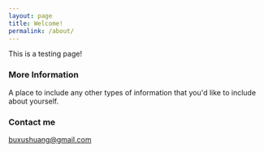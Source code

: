 ```yaml
---
layout: page
title: Welcome!
permalink: /about/
---
```


This is a testing page!

### More Information

A place to include any other types of information that you'd like to include about yourself.

### Contact me

[buxushuang@gmail.com](mailto:buxushuang@gmail.com)
